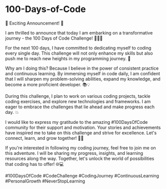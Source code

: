 # 100-Days-of-Code
🚀 Exciting Announcement! 🎉

I am thrilled to announce that today I am embarking on a transformative journey - the 100 Days of Code Challenge! 💪👩‍💻

For the next 100 days, I have committed to dedicating myself to coding every single day. This challenge will not only enhance my skills but also push me to reach new heights in my programming journey. 🌟

Why am I doing this? Because I believe in the power of consistent practice and continuous learning. By immersing myself in code daily, I am confident that I will sharpen my problem-solving abilities, expand my knowledge, and become a more proficient developer. 📚💡

During this challenge, I plan to work on various coding projects, tackle coding exercises, and explore new technologies and frameworks. I am eager to embrace the challenges that lie ahead and make progress each day. 💥

I would like to express my gratitude to the amazing #100DaysOfCode community for their support and motivation. Your stories and achievements have inspired me to take on this challenge and strive for excellence. Let's connect, learn, and grow together! 🌱🤝

If you're interested in following my coding journey, feel free to join me on this adventure. I will be sharing my progress, insights, and learning resources along the way. Together, let's unlock the world of possibilities that coding has to offer! 🌐💻

#100DaysOfCode #CodeChallenge #CodingJourney #ContinuousLearning #PersonalGrowth #NeverStopLearning


